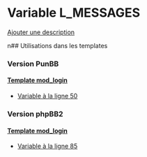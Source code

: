 # Variable L_MESSAGES
[Ajouter une description](https://fa-tvars.appspot.com/L_MESSAGES)

n## Utilisations dans les templates

### Version PunBB

#### [Template mod_login](punbb/mod_login.md)
* [Variable à la ligne 50](../punbb/mod_login.tpl#L50)

### Version phpBB2

#### [Template mod_login](subsilver/mod_login.md)
* [Variable à la ligne 85](../subsilver/mod_login.tpl#L85)
